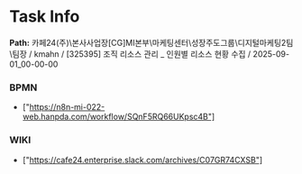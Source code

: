 # Task Info

**Path:** 카페24(주)\본사사업장\[CG]MI본부\마케팅센터\성장주도그룹\디지털마케팅2팀\팀장 / kmahn / [325395] 조직 리소스 관리 _ 인원별 리소스 현황 수집 / 2025-09-01_00-00-00

### BPMN
- ["https://n8n-mi-022-web.hanpda.com/workflow/SQnF5RQ66UKpsc4B"]

### WIKI
- ["https://cafe24.enterprise.slack.com/archives/C07GR74CXSB"]

